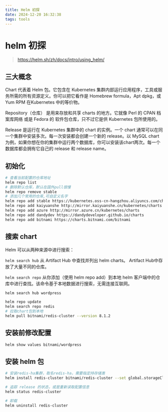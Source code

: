 ```yaml
---
title: Helm 初探
date: 2024-12-20 16:32:38
tags: tools
---
```


# helm 初探

> https://helm.sh/zh/docs/intro/using_helm/

## 三大概念

Chart 代表着 Helm 包。它包含在 Kubernetes 集群内部运行应用程序，工具或服务所需的所有资源定义。你可以把它看作是 Homebrew formula，Apt dpkg，或 Yum RPM 在Kubernetes 中的等价物。

Repository（仓库） 是用来存放和共享 charts 的地方。它就像 Perl 的 CPAN 档案库网络 或是 Fedora 的 软件包仓库，只不过它是供 Kubernetes 包所使用的。

Release 是运行在 Kubernetes 集群中的 chart 的实例。一个 chart 通常可以在同一个集群中安装多次。每一次安装都会创建一个新的 release。以 MySQL chart为例，如果你想在你的集群中运行两个数据库，你可以安装该chart两次。每一个数据库都会拥有它自己的 release 和 release name。

## 初始化

```bash
# 查看当前配置的仓库地址
helm repo list
# 删除默认仓库，默认在国外pull很慢
helm repo remove stable
# 添加几个常用的仓库,可自定义名字
helm repo add stable https://kubernetes.oss-cn-hangzhou.aliyuncs.com/charts
helm repo add kaiyuanshe http://mirror.kaiyuanshe.cn/kubernetes/charts
helm repo add azure http://mirror.azure.cn/kubernetes/charts
helm repo add dandydev https://dandydeveloper.github.io/charts
helm repo add bitnami https://charts.bitnami.com/bitnami
```

## 搜索 chart

Helm 可以从两种来源中进行搜索：

`helm search hub` 从 Artifact Hub 中查找并列出 helm charts。 Artifact Hub中存放了大量不同的仓库。

`helm search repo` 从你添加（使用 helm repo add）到本地 helm 客户端中的仓库中进行查找。该命令基于本地数据进行搜索，无需连接互联网。

```bash
helm search hub wordpress

helm repo update 
helm search repo redis
# 拉取chart包到本地
helm pull bitnami/redis-cluster --version 8.1.2
```

## 安装前修改配置

```bash
helm show values bitnami/wordpress
```

## 安装 helm 包    

```bash
# 安装redis-ha集群，取名redis-ha，需要指定持存储类
helm install redis-cluster bitnami/redis-cluster --set global.storageClass=nfs,global.redis.password=xiagao --version 8.1.2

# 追踪 release 的状态，或是重新读取配置信息
helm status redis-cluster

# 卸载
helm uninstall redis-cluster
```

